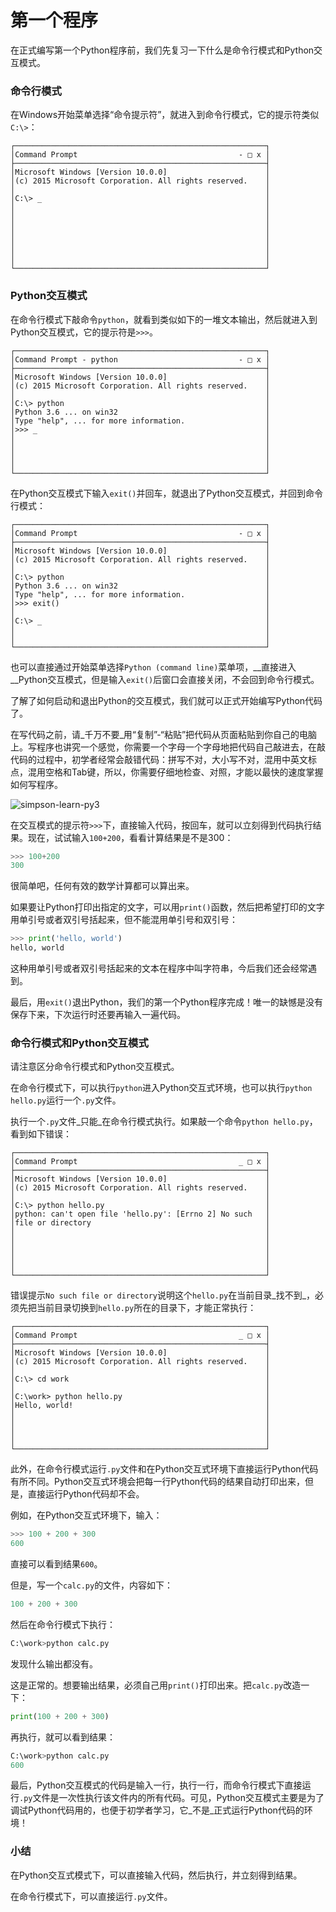 # 第一个程序

在正式编写第一个Python程序前，我们先复习一下什么是命令行模式和Python交互模式。

### 命令行模式

在Windows开始菜单选择“命令提示符”，就进入到命令行模式，它的提示符类似`C:\>`：

```
┌────────────────────────────────────────────────────────┐
│Command Prompt                                    - □ x │
├────────────────────────────────────────────────────────┤
│Microsoft Windows [Version 10.0.0]                      │
│(c) 2015 Microsoft Corporation. All rights reserved.    │
│                                                        │
│C:\> _                                                  │
│                                                        │
│                                                        │
│                                                        │
│                                                        │
│                                                        │
│                                                        │
│                                                        │
└────────────────────────────────────────────────────────┘
```

### Python交互模式

在命令行模式下敲命令`python`，就看到类似如下的一堆文本输出，然后就进入到Python交互模式，它的提示符是`>>>`。

```
┌────────────────────────────────────────────────────────┐
│Command Prompt - python                           - □ x │
├────────────────────────────────────────────────────────┤
│Microsoft Windows [Version 10.0.0]                      │
│(c) 2015 Microsoft Corporation. All rights reserved.    │
│                                                        │
│C:\> python                                             │
│Python 3.6 ... on win32                                 │
│Type "help", ... for more information.                  │
│>>> _                                                   │
│                                                        │
│                                                        │
│                                                        │
│                                                        │
└────────────────────────────────────────────────────────┘
```

在Python交互模式下输入`exit()`并回车，就退出了Python交互模式，并回到命令行模式：

```
┌────────────────────────────────────────────────────────┐
│Command Prompt                                    - □ x │
├────────────────────────────────────────────────────────┤
│Microsoft Windows [Version 10.0.0]                      │
│(c) 2015 Microsoft Corporation. All rights reserved.    │
│                                                        │
│C:\> python                                             │
│Python 3.6 ... on win32                                 │
│Type "help", ... for more information.                  │
│>>> exit()                                              │
│                                                        │
│C:\> _                                                  │
│                                                        │
│                                                        │
└────────────────────────────────────────────────────────┘
```

也可以直接通过开始菜单选择`Python (command line)`菜单项，__直接进入__Python交互模式，但是输入`exit()`后窗口会直接关闭，不会回到命令行模式。

了解了如何启动和退出Python的交互模式，我们就可以正式开始编写Python代码了。

在写代码之前，请_千万不要_用“复制”-“粘贴”把代码从页面粘贴到你自己的电脑上。写程序也讲究一个感觉，你需要一个字母一个字母地把代码自己敲进去，在敲代码的过程中，初学者经常会敲错代码：拼写不对，大小写不对，混用中英文标点，混用空格和Tab键，所以，你需要仔细地检查、对照，才能以最快的速度掌握如何写程序。

![](https://cdn.liaoxuefeng.com/cdn/files/attachments/001431639811536fb2d4d2944694d419486215f55c8d544000/l "simpson-learn-py3")

在交互模式的提示符`>>>`下，直接输入代码，按回车，就可以立刻得到代码执行结果。现在，试试输入`100+200`，看看计算结果是不是300：

```py
>>> 100+200
300
```

很简单吧，任何有效的数学计算都可以算出来。

如果要让Python打印出指定的文字，可以用`print()`函数，然后把希望打印的文字用单引号或者双引号括起来，但不能混用单引号和双引号：

```py
>>> print('hello, world')
hello, world
```

这种用单引号或者双引号括起来的文本在程序中叫字符串，今后我们还会经常遇到。

最后，用`exit()`退出Python，我们的第一个Python程序完成！唯一的缺憾是没有保存下来，下次运行时还要再输入一遍代码。

### 命令行模式和Python交互模式

请注意区分命令行模式和Python交互模式。

在命令行模式下，可以执行`python`进入Python交互式环境，也可以执行`python hello.py`运行一个`.py`文件。

执行一个`.py`文件_只能_在命令行模式执行。如果敲一个命令`python hello.py`，看到如下错误：

```
┌────────────────────────────────────────────────────────┐
│Command Prompt                                    _ □ x │
├────────────────────────────────────────────────────────┤
│Microsoft Windows [Version 10.0.0]                      │
│(c) 2015 Microsoft Corporation. All rights reserved.    │
│                                                        │
│C:\> python hello.py                                    │
│python: can't open file 'hello.py': [Errno 2] No such   │
│file or directory                                       │
│                                                        │
│                                                        │
│                                                        │
│                                                        │
│                                                        │
└────────────────────────────────────────────────────────┘
```

错误提示`No such file or directory`说明这个`hello.py`在当前目录_找不到_，必须先把当前目录切换到`hello.py`所在的目录下，才能正常执行：

```
┌────────────────────────────────────────────────────────┐
│Command Prompt                                    _ □ x │
├────────────────────────────────────────────────────────┤
│Microsoft Windows [Version 10.0.0]                      │
│(c) 2015 Microsoft Corporation. All rights reserved.    │
│                                                        │
│C:\> cd work                                            │
│                                                        │
│C:\work> python hello.py                                │
│Hello, world!                                           │
│                                                        │
│                                                        │
│                                                        │
│                                                        │
└────────────────────────────────────────────────────────┘
```

此外，在命令行模式运行`.py`文件和在Python交互式环境下直接运行Python代码有所不同。Python交互式环境会把每一行Python代码的结果自动打印出来，但是，直接运行Python代码却不会。

例如，在Python交互式环境下，输入：

```py
>>> 100 + 200 + 300
600
```

直接可以看到结果`600`。

但是，写一个`calc.py`的文件，内容如下：

```py
100 + 200 + 300
```

然后在命令行模式下执行：

```py
C:\work>python calc.py
```

发现什么输出都没有。

这是正常的。想要输出结果，必须自己用`print()`打印出来。把`calc.py`改造一下：

```py
print(100 + 200 + 300)
```

再执行，就可以看到结果：

```py
C:\work>python calc.py
600
```

最后，Python交互模式的代码是输入一行，执行一行，而命令行模式下直接运行`.py`文件是一次性执行该文件内的所有代码。可见，Python交互模式主要是为了调试Python代码用的，也便于初学者学习，它_不是_正式运行Python代码的环境！

### 小结

在Python交互式模式下，可以直接输入代码，然后执行，并立刻得到结果。

在命令行模式下，可以直接运行`.py`文件。